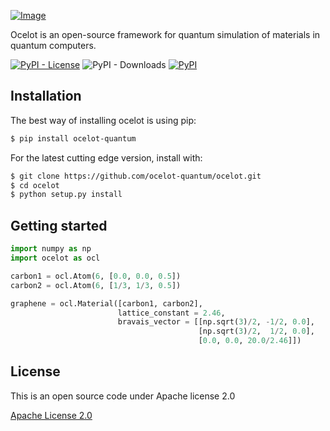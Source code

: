 [![Image](https://github.com/ocelot-quantum/ocelot/blob/master/logo.png)](https://ocelot-quantum.org/)

Ocelot is an open-source framework for quantum simulation of materials in quantum computers.

[![PyPI - License](https://img.shields.io/pypi/l/ocelot-quantum?color=brightgreen&style=for-the-badge)](LICENSE.txt)    ![PyPI - Downloads](https://img.shields.io/pypi/dm/ocelot-quantum?style=for-the-badge)  [![PyPI](https://img.shields.io/pypi/v/ocelot-quantum?style=for-the-badge)](https://pypi.org/project/ocelot-quantum/)

## Installation

The best way of installing ocelot is using pip:
```bash
$ pip install ocelot-quantum
```

For the latest cutting edge version, install with:
```bash
$ git clone https://github.com/ocelot-quantum/ocelot.git
$ cd ocelot
$ python setup.py install
```

## Getting started

```python
import numpy as np
import ocelot as ocl

carbon1 = ocl.Atom(6, [0.0, 0.0, 0.5])
carbon2 = ocl.Atom(6, [1/3, 1/3, 0.5])

graphene = ocl.Material([carbon1, carbon2],
                        lattice_constant = 2.46,
                        bravais_vector = [[np.sqrt(3)/2, -1/2, 0.0],
                                          [np.sqrt(3)/2,  1/2, 0.0],
                                          [0.0, 0.0, 20.0/2.46]])
```

## License
This is an open source code under Apache license 2.0

[Apache License 2.0](LICENSE.txt)
